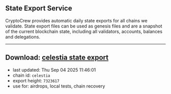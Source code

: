 ## State Export Service
CryptoCrew provides automatic daily state exports for all chains we validate. State export files can be used as genesis files and are a snapshot of the current blockchain state, including all validators, accounts, balances and delegations.

---
**Download: [celestia state export](https://dl-eu2.ccvalidators.com/SERVICE/celestia/celestia_export_7323617.json)**
---

- last updated: Thu Sep 04 2025 11:46:01
- chain id: `celestia`
- export height: `7323617`
- use for: airdrops, local tests, chain recovery
